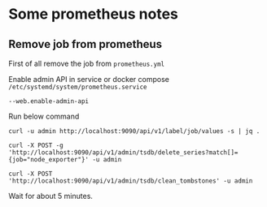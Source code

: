 # Some prometheus notes

## Remove job from prometheus

First of all remove the job from `prometheus.yml`

Enable admin API in service or docker compose
`/etc/systemd/system/prometheus.service`

```
--web.enable-admin-api
```

Run below command
```
curl -u admin http://localhost:9090/api/v1/label/job/values -s | jq .

curl -X POST -g 'http://localhost:9090/api/v1/admin/tsdb/delete_series?match[]={job="node_exporter"}' -u admin

curl -X POST 'http://localhost:9090/api/v1/admin/tsdb/clean_tombstones' -u admin
```
Wait for about 5 minutes.


